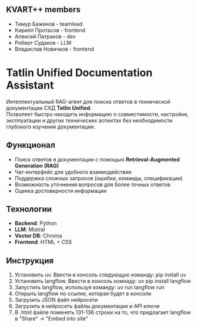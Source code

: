 ## **KVART++ members** 
 - Тимур Баженов - teamlead
 - Кирилл Протасов - frontend
 - Алексей Патраков - dev
 - Роберт Судаков - LLM
 - Владислав Новичков - frontend
# Tatlin Unified Documentation Assistant  

Интеллектуальный RAG-агент для поиска ответов в технической документации СХД **Tatlin Unified**.  
Позволяет быстро находить информацию о совместимости, настройке, эксплуатации и других технических аспектах без необходимости глубокого изучения документации.  
## **Функционал**  
 - Поиск ответов в документации с помощью **Retrieval-Augmented Generation (RAG)**  
 - Чат-интерфейс для удобного взаимодействия  
 - Поддержка сложных запросов (ошибки, команды, спецификации)  
 - Возможность уточнения вопросов для более точных ответов  
 - Оценка достоверности информации  

## **Технологии**  
- **Backend**: Python
- **LLM**: Mistral
- **Vector DB**: Chroma
- **Frontend**: HTML + CSS

## **Инструкция**

1) Установить uv.
Ввести в консоль следующую команду: pip install uv
2) Установить langflow. Ввести в консоль комнаду:
uv pip install langflow
3) Запустить langflow, используя команду:
uv run langflow run
4) Открыть langflow по ссылке, которая будет в консоли
5) Загрузить JSON файл нейросети
6) Загрузить в нейросеть файлы документации и API ключи
7) В .html файле поменять 131-136 строки на то, что предлагает langflow в "Share" -> "Embed into site"
